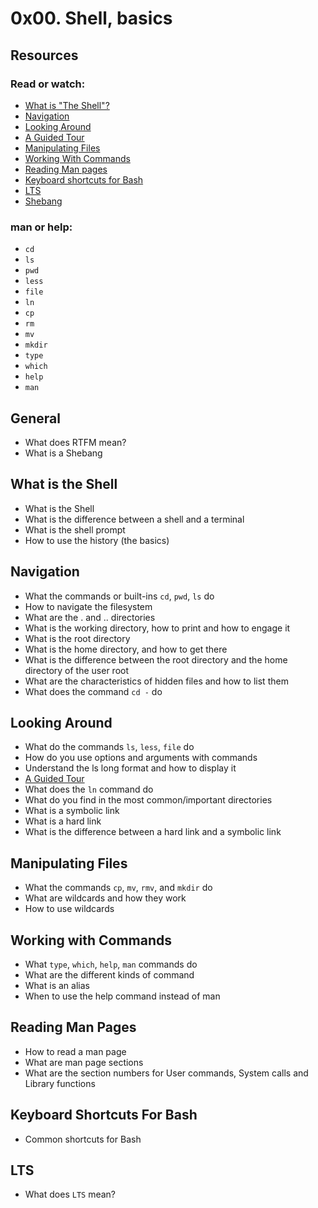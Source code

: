 # 0x00. Shell, basics
## Resources
### Read or watch:
* [What is "The Shell"?](http://www.linuxcommand.org/lc3_lts0010.php/)
* [Navigation](http://www.linuxcommand.org/lc3_lts0020.php/)
* [Looking Around](http://www.linuxcommand.org/lc3_lts0030.php/)
* [A Guided Tour](http://www.linuxcommand.org/lc3_lts0040.php/)
* [Manipulating Files](http://www.linuxcommand.org/lc3_lts0050.php/)
* [Working With Commands](http://www.linuxcommand.org/lc3_lts0060.php/)
* [Reading Man pages](http://www.linuxcommand.org/lc3_man_pages/man1.html/)
* [Keyboard shortcuts for Bash](https://www.howtogeek.com/howto/ubuntu/keyboard-shortcuts-for-bash-command-shell-for-ubuntu-debian-suse-redhat-linux-etc/)
* [LTS](https://www.wiki.ubuntu.com/LTS/)
* [Shebang](https://www.en.m.wikipedia.org/wiki/Shebang_(Unix))
### man or help:
* `cd`
* `ls`
* `pwd`
* `less`
* `file`
* `ln`
* `cp`
* `rm`
* `mv`
* `mkdir`
* `type`
* `which`
* `help`
* `man`
## General
* What does RTFM mean?
* What is a Shebang
## What is the Shell
* What is the Shell
* What is the difference between a shell and a terminal
* What is the shell prompt
* How to use the history (the basics)
## Navigation
* What the commands or built-ins `cd`, `pwd`, `ls` do
* How to navigate the filesystem
* What are the . and .. directories
* What is the working directory, how to print and how to engage it
* What is the root directory
* What is the home directory, and how to get there
* What is the difference between the root directory and the home directory of the user root
* What are the characteristics of hidden files and how to list them
* What does the command `cd -` do
## Looking Around
* What do the commands `ls`, `less`, `file` do
* How do you use options and arguments with commands
* Understand the ls long format and how to display it
* [A Guided Tour](http://www.linuxcommand.org/lc3_lts0040.php/)
* What does the `ln` command do
* What do you find in the most common/important directories
* What is a symbolic link
* What is a hard link
* What is the difference between a hard link and a symbolic link
## Manipulating Files
* What the commands `cp`, `mv`, `rmv`, and `mkdir` do
* What are wildcards and how they work
* How to use wildcards
## Working with Commands
* What `type`, `which`, `help`, `man` commands do
* What are the different kinds of command
* What is an alias
* When to use the help command instead of man
## Reading Man Pages
* How to read a man page
* What are man page sections
* What are the section numbers for User commands, System calls and Library functions
## Keyboard Shortcuts For Bash
* Common shortcuts for Bash
## LTS
* What does `LTS` mean?

